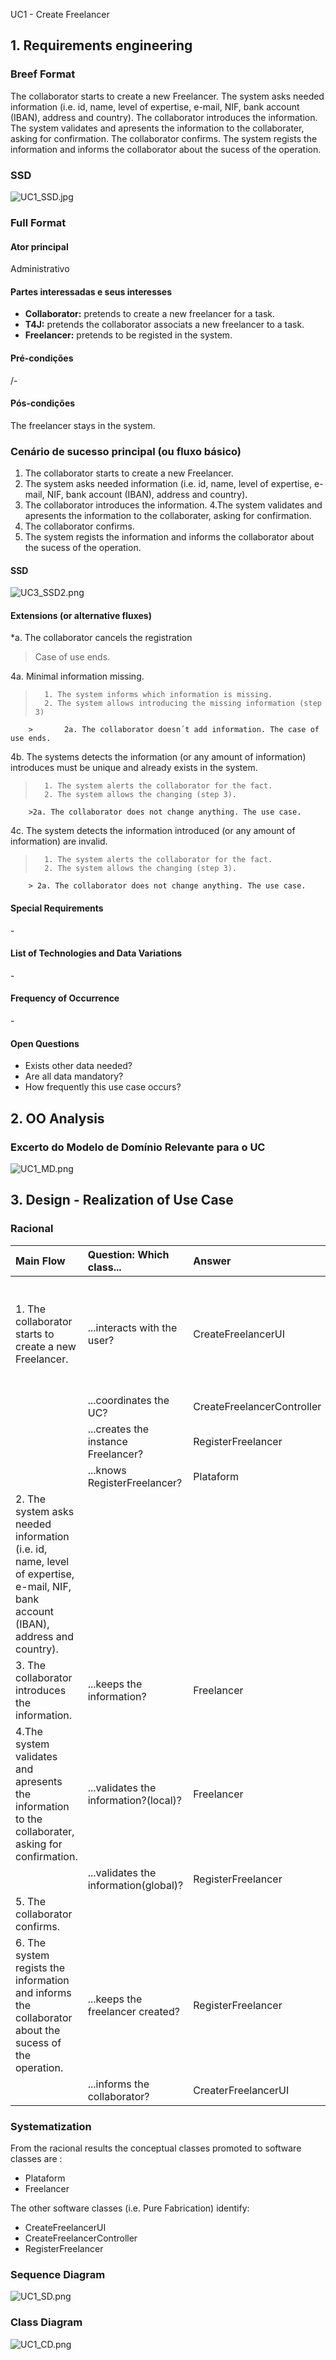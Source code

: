 UC1 - Create Freelancer

## 1. Requirements engineering

### Breef Format


The collaborator starts to create a new Freelancer. The system asks needed information (i.e. id, name, level of expertise, e-mail, NIF, bank account (IBAN), address and country). The collaborator introduces the information. The system validates and apresents the information to the collaborater, asking for confirmation. The collaborator confirms. The system regists the information and informs the collaborator about the sucess of the operation.

### SSD
![UC1_SSD.jpg](UC1_SSD.jpg)


### Full Format

#### Ator principal

Administrativo

#### Partes interessadas e seus interesses
* **Collaborator:** pretends to create a new freelancer for a task.
* **T4J:** pretends the collaborator associats a new freelancer to a task.
* **Freelancer:** pretends to be registed in the system.


#### Pré-condições
/-

#### Pós-condições
The freelancer stays in the system.

### Cenário de sucesso principal (ou fluxo básico)

1. The collaborator starts to create a new Freelancer. 
2. The system asks needed information (i.e. id, name, level of expertise, e-mail, NIF, bank account (IBAN), address and country). 
3. The collaborator introduces the information. 
4.The system validates and apresents the information to the collaborater, asking for confirmation. 
5. The collaborator confirms. 
6. The system regists the information and informs the collaborator about the sucess of the operation.



#### SSD
![UC3_SSD2.png](UC3_SSD2.png)


#### Extensions (or alternative fluxes)

*a. The collaborator cancels the registration

> Case of use ends.

4a. Minimal information missing.
>       1. The system informs which information is missing.
>       2. The system allows introducing the missing information (step 3)
>
        >       2a. The collaborator doesn´t add information. The case of use ends.

4b. The systems detects the information (or any amount of information) introduces must be unique and already exists in the system.
>       1. The system alerts the collaborator for the fact.
>       2. The system allows the changing (step 3).
>               
        >2a. The collaborator does not change anything. The use case.

4c. The system detects the information introduced (or any amount of information) are invalid.
>       1. The system alerts the collaborator for the fact.
>       2. The system allows the changing (step 3).
>
        > 2a. The collaborator does not change anything. The use case.

      
#### Special Requirements
\-

#### List of Technologies and Data Variations
\-

#### Frequency of Occurrence
\-

#### Open Questions

* Exists other data needed?
* Are all data mandatory?
* How frequently this use case occurs?

## 2. OO Analysis

### Excerto do Modelo de Domínio Relevante para o UC

![UC1_MD.png](UC1_MD.png) 


## 3. Design - Realization of Use Case

### Racional

| Main Flow | Question: Which class... | Answer | Justification |
|:--------------  |:---------------------- |:----------|:---------------------------- |
| 1. The collaborator starts to create a new Freelancer. | ...interacts with the user? | CreateFreelancerUI | Pure Fabrication: does not justify gice this responsability in any class that exists in the MD | 
|                                                        | ...coordinates the UC? | CreateFreelancerController | Controller |
|                                                        | ...creates the instance Freelancer? | RegisterFreelancer | HC+LC + Creator |
|                                                        | ...knows RegisterFreelancer? | Plataform | HC+LC |
| 2. The system asks needed information (i.e. id, name, level of expertise, e-mail, NIF, bank account (IBAN), address and country). |  |  |  |  
| 3. The collaborator introduces the information. | ...keeps the information? | Freelancer | IE: Knows his own information | 
| 4.The system validates and apresents the information to the collaborater, asking for confirmation. | ...validates the information?(local)? | Freelancer  | IE: Knows his own information |  
|                                                                                                    | ...validates the information(global)? | RegisterFreelancer | HC+LC |                                        
| 5. The collaborator confirms. |  |  |  | 
| 6. The system regists the information and informs the collaborator about the sucess of the operation. | ...keeps the freelancer created? | RegisterFreelancer | HC+LC: Plataform delegated functions  |
|                                                                                                       | ...informs the collaborator? | CreaterFreelancerUI | Pure Fabrication |


### Systematization ##

 From the racional results the conceptual classes promoted to software classes are : 
 
 * Plataform
 * Freelancer


 The other software classes (i.e. Pure Fabrication) identify:

 * CreateFreelancerUI
 * CreateFreelancerController 
 * RegisterFreelancer 


###     Sequence Diagram
 
![UC1_SD.png](UC1_SD.png)


###     Class Diagram

![UC1_CD.png](UC1_CD.png)
